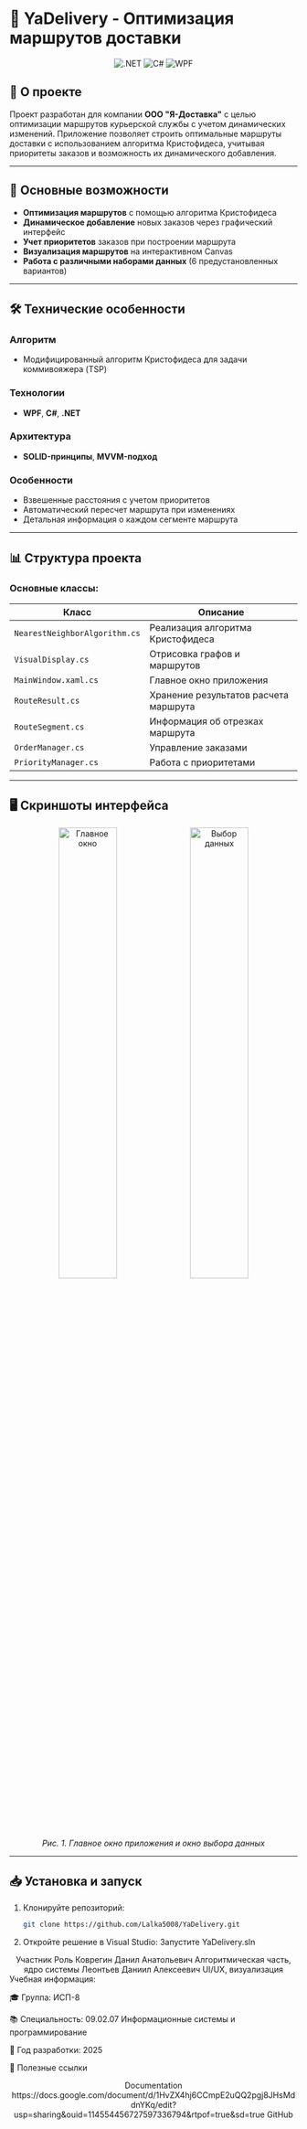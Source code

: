 # 🚚 YaDelivery - Оптимизация маршрутов доставки

<div align="center">
  <img src="https://img.shields.io/badge/.NET-5C2D91?style=for-the-badge&logo=.net&logoColor=white" alt=".NET">
  <img src="https://img.shields.io/badge/C%23-239120?style=for-the-badge&logo=c-sharp&logoColor=white" alt="C#">
  <img src="https://img.shields.io/badge/WPF-0C54C2?style=for-the-badge&logo=windows&logoColor=white" alt="WPF">
</div>

## 📌 О проекте
Проект разработан для компании **ООО "Я-Доставка"** с целью оптимизации маршрутов курьерской службы с учетом динамических изменений. Приложение позволяет строить оптимальные маршруты доставки с использованием алгоритма Кристофидеса, учитывая приоритеты заказов и возможность их динамического добавления.

---

## 🚀 Основные возможности
- **Оптимизация маршрутов** с помощью алгоритма Кристофидеса
- **Динамическое добавление** новых заказов через графический интерфейс
- **Учет приоритетов** заказов при построении маршрута
- **Визуализация маршрутов** на интерактивном Canvas
- **Работа с различными наборами данных** (6 предустановленных вариантов)

---

## 🛠 Технические особенности
### Алгоритм
- Модифицированный алгоритм Кристофидеса для задачи коммивояжера (TSP)

### Технологии
- **WPF**, **C#**, **.NET**

### Архитектура
- **SOLID-принципы**, **MVVM-подход**

### Особенности
- Взвешенные расстояния с учетом приоритетов
- Автоматический пересчет маршрута при изменениях
- Детальная информация о каждом сегменте маршрута

---

## 📊 Структура проекта
### Основные классы:
| Класс | Описание |
|-------|----------|
| `NearestNeighborAlgorithm.cs` | Реализация алгоритма Кристофидеса |
| `VisualDisplay.cs` | Отрисовка графов и маршрутов |
| `MainWindow.xaml.cs` | Главное окно приложения |
| `RouteResult.cs` | Хранение результатов расчета маршрута |
| `RouteSegment.cs` | Информация об отрезках маршрута |
| `OrderManager.cs` | Управление заказами |
| `PriorityManager.cs` | Работа с приоритетами |

---

## 🖥 Скриншоты интерфейса
<div align="center">
  <img src="https://github.com/user-attachments/assets/6d1fe9da-d535-49b8-a236-9c5938e9309b" width="45%" alt="Главное окно">
  <img src="https://github.com/user-attachments/assets/0cd2164c-1f81-4896-8627-79a206282036" width="45%" alt="Выбор данных">
  
  *Рис. 1. Главное окно приложения и окно выбора данных*
</div>

---

## 📥 Установка и запуск
1. Клонируйте репозиторий:
   ```bash
   git clone https://github.com/Lalka5008/YaDelivery.git
2. Откройте решение в Visual Studio:
   Запустите YaDelivery.sln

<div align="center">
Участник	Роль
Коврегин Данил Анатольевич	Алгоритмическая часть, ядро системы
Леонтьев Даниил Алексеевич	UI/UX, визуализация
</div>
Учебная информация:

🎓 Группа: ИСП-8

📚 Специальность: 09.02.07 Информационные системы и программирование

📅 Год разработки: 2025

🔗 Полезные ссылки
<div align="center">
Documentation https://docs.google.com/document/d/1HvZX4hj6CCmpE2uQQ2pgj8JHsMddnYKq/edit?usp=sharing&ouid=114554456727597336794&rtpof=true&sd=true
GitHub 
